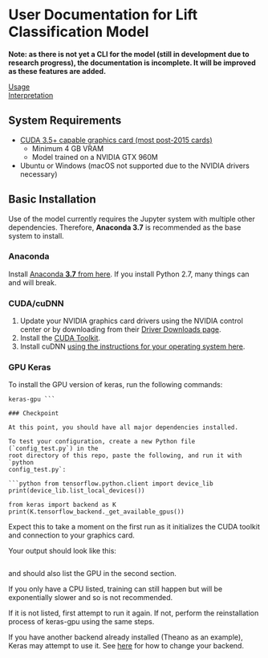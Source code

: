 # User Documentation for Lift Classification Model

**Note: as there is not yet a CLI for the model (still in development due to 
research progress), the documentation is incomplete. It will be improved as 
these features are added.**

[Usage](./usage.md)  
[Interpretation](./interpretation.md)

## System Requirements

- [CUDA 3.5+ capable graphics card (most post-2015
  cards)](https://developer.nvidia.com/cuda-gpus)
    - Minimum 4 GB VRAM
    - Model trained on a NVIDIA GTX 960M
- Ubuntu or Windows (macOS not supported due to the NVIDIA drivers necessary)

## Basic Installation

Use of the model currently requires the Jupyter system with multiple other
dependencies. Therefore, **Anaconda 3.7** is recommended as the base system to
install.

### Anaconda

Install [Anaconda **3.7** from here](https://www.anaconda.com/distribution/). If
you install Python 2.7, many things can and will break.

### CUDA/cuDNN

1. Update your NVIDIA graphics card drivers using the NVIDIA control center or
by downloading from their [Driver Downloads
page](https://www.nvidia.com/download/index.aspx?lang=en-us).
2. Install the [CUDA Toolkit](https://developer.nvidia.com/cuda-downloads).
3. Install cuDNN [using the instructions for your operating system
here](https://docs.nvidia.com/deeplearning/sdk/cudnn-install/).

### GPU Keras

To install the GPU version of keras, run the following commands:

``` conda uninstall keras conda uninstall tensorflow conda install -c anaconda
keras-gpu ```

### Checkpoint

At this point, you should have all major dependencies installed.

To test your configuration, create a new Python file (`config_test.py`) in the
root directory of this repo, paste the following, and run it with `python
config_test.py`:

```python from tensorflow.python.client import device_lib
print(device_lib.list_local_devices()) 

from keras import backend as K print(K.tensorflow_backend._get_available_gpus())
```

Expect this to take a moment on the first run as it initializes the CUDA toolkit
and connection to your graphics card.

Your output should look like this:

```python [ name: "/cpu:0"device_type: "CPU", name: "/gpu:0"device_type: "GPU" ]
```

and should also list the GPU in the second section.

If you only have a CPU listed, training can still happen but will be
exponentially slower and so is not recommended.

If it is not listed, first attempt to run it again. If not, perform the
reinstallation process of keras-gpu using the same steps.

If you have another backend already installed (Theano as an example), Keras may
attempt to use it. See [here](https://keras.io/backend/) for how to change your
backend.


